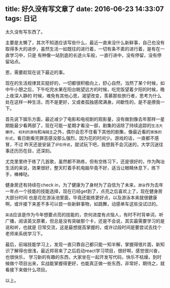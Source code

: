title: 好久没有写文章了
date: 2016-06-23 14:33:07
tags: 日记
---

太久没有写东西了。

主要是太懒了，其次不知道应该写些什么，最近一直来没什么新鲜事，自己也没有取得多大的进步，虽然生活一如既往的进行着，一切有条不紊的进行着，是有在一直学习中，只是
有种像一站到底的长途火车般，一直行进中，没有停留，没有停留站点。

恩，需要趁现在说下最近的事。

现在的生活规律其实挺好的，一切都很积极向上，舒心自然，当然了某个时候，如中午小憩之后，下午吃完水果在阳台眺望远方的时候，吃完饭望着夕阳的时候，晚上夜深人静的
时候，难免有其他心思，渴望改变，羡慕那些旅行者，思考为什么处在这样一种生活，而不是更好，又或者孤独感爬满身。间歇性的，是不是撩我一下。

首先说下娱乐方面，最近减少了电影和电视剧的观影量，没有做到像去年那样一星期能最少看两部了，现在可能一星期才看没一部，剧集的话除了持续追踪的`生活大爆炸`，
`权利的游戏`和`海贼王`之外，偶尔会忍不住看下其他的剧集，像最近看的`家族的形式`，看日剧看完罪恶感没那么强烈，因为花的时间少。游戏的话，一直都不感冒，不过
昨天还是安装了`炉石传说`，就试玩下吧，我想我不会沉迷的，大学沉迷往事还历历在目，还深刻。

<!-- more -->

尤克里里终于练了几首歌，虽然都不熟练，但有空练习下，还是很好的，作为陶冶生活的来说，效果很好，整天盯着手机电脑毕竟不好，适当让眼睛休息下，练下手，棒棒哒。

健身房还有持续在check in，为了健康为了身材为了自信为了未来，`游泳`作为去年一年点一个技能的技能选择，现在已经get到了，点亮之后喜欢上了，现在健身房大部分时间
也是花在游泳池里面，毕竟还能练更好点，以及游泳本来就很健康啊，或许接下来差不多可以尝一些新鲜事物，如跳舞，动感单车这些没试过的。

`英语`应该是作为今年想要点亮的技能的，奈何进度有点恼人，有时不时背单词，听广播，阅读英文原著，但总是没有突破那个卡，还是不会说，其实最需要学习的是说和听，也就是
日常交流，这是最想提高掌握的，或许过段时间是要尝试去找个老师来系统学习下。

最后，前端技能学习上，发现一直只靠自己都只能一知半解，掌握得很片面，新知识了解得也很浅，最近邦哥来了之后启动react学习项目，很好啊，感觉很兴奋，也很快乐，
学习新的有趣的东西，大家坐在一起开发写代码，快乐不枯燥，到时候做个项目出来，实战能掌握得更好，也能真正做一些东西，非常好，期待之，就看接下来做什么项目。

以上。
